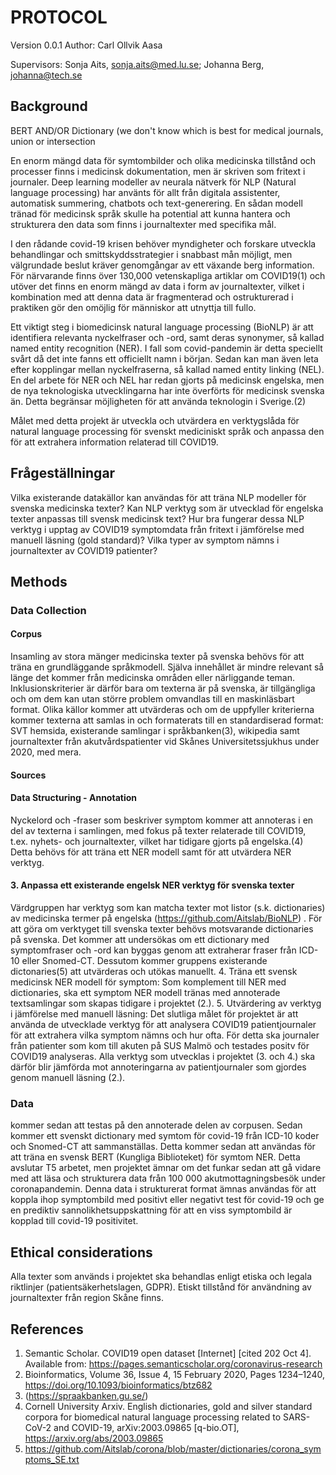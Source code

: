# PROTOCOL

Version 0.0.1
Author: Carl Ollvik Aasa

Supervisors: Sonja Aits, sonja.aits@med.lu.se; Johanna Berg, johanna@tech.se

## Background
BERT AND/OR Dictionary (we don't know which is best for medical journals, union or intersection



En enorm mängd data för symtombilder och olika medicinska tillstånd och processer finns i medicinsk dokumentation, men är skriven som fritext i journaler. Deep learning modeller av neurala nätverk för NLP (Natural language processing) har använts för allt från digitala assistenter, automatisk summering, chatbots och text-generering. En sådan modell tränad för medicinsk språk skulle ha potential att kunna hantera och strukturera den data som finns i journaltexter med specifika mål.

I den rådande covid-19 krisen behöver myndigheter och forskare utveckla behandlingar och smittskyddsstrategier i snabbast mån möjligt, men välgrundade beslut kräver genomgångar av ett växande berg information. För närvarande finns över 130,000 vetenskapliga artiklar om COVID19(1) och utöver det finns en enorm mängd av data i form av journaltexter, vilket i kombination med att denna data är fragmenterad och ostrukturerad i praktiken gör den omöjlig för människor att utnyttja till fullo. 

Ett viktigt steg i biomedicinsk natural language processing (BioNLP) är att identifiera relevanta nyckelfraser och -ord, samt deras synonymer, så kallad named entity recognition (NER). I fall som covid-pandemin är detta speciellt svårt då det inte fanns ett officiellt namn i början. Sedan kan man även leta efter kopplingar mellan nyckelfraserna, så kallad named entity linking (NEL). En del arbete för NER och NEL har redan gjorts på medicinsk engelska, men de nya teknologiska utvecklingarna har inte överförts för medicinsk svenska än. Detta begränsar möjligheten för att använda teknologin i Sverige.(2)

Målet med detta projekt är utveckla och utvärdera en verktygslåda för natural language processing för svenskt mediciniskt språk och anpassa den för att extrahera information relaterad till COVID19.

## Frågeställningar

Vilka existerande datakällor kan användas för att träna NLP modeller för svenska medicinska texter? Kan NLP verktyg som är utvecklad för engelska texter anpassas till svensk medicinsk text? Hur bra fungerar dessa NLP verktyg i upptag av COVID19 symptomdata från fritext i jämförelse med manuell läsning (gold standard)? Vilka typer av symptom nämns i journaltexter av COVID19 patienter?
## Methods

### Data Collection

#### Corpus

Insamling av stora mänger medicinska texter på svenska behövs för att träna en grundläggande språkmodell. Själva innehållet är mindre relevant så länge det kommer från medicinska områden eller närliggande teman. Inklusionskriterier är därför bara om texterna är på svenska, är tillgängliga och om dem kan utan större problem omvandlas till en maskinläsbart format. Olika källor kommer att utvärderas och om de uppfyller kriterierna kommer texterna att samlas in och formaterats till en standardiserad format: SVT hemsida, existerande samlingar i språkbanken(3), wikipedia samt journaltexter från akutvårdspatienter vid Skånes Universitetssjukhus under 2020, med mera.

#### Sources

#### Data Structuring - Annotation

Nyckelord och -fraser som beskriver symptom kommer att annoteras i en del av texterna i samlingen, med fokus på texter relaterade till COVID19, t.ex. nyhets- och journaltexter, vilket har tidigare gjorts på engelska.(4) Detta behövs för att träna ett NER modell samt för att utvärdera NER verktyg. 

#### 3. Anpassa ett existerande engelsk NER verktyg för svenska texter

Värdgruppen har verktyg som kan matcha texter mot listor (s.k. dictionaries) av medicinska termer på engelska (https://github.com/Aitslab/BioNLP) . För att göra om verktyget till svenska texter behövs motsvarande dictionaries på svenska. Det kommer att undersökas om ett dictionary med symptomfraser och -ord kan byggas genom att extraherar fraser från ICD-10 eller Snomed-CT. Dessutom kommer gruppens existerande dictonaries(5) att utvärderas och utökas manuellt. 4. Träna ett svensk medicinsk NER modell för symptom: Som komplement till NER med dictionaries, ska ett symptom NER modell tränas med annoterade textsamlingar som skapas tidigare i projektet (2.). 5. Utvärdering av verktyg i jämförelse med manuell läsning: Det slutliga målet för projektet är att använda de utvecklade verktyg för att analysera COVID19 patientjournaler för att extrahera vilka symptom nämns och hur ofta. För detta ska journaler från patienter som kom till akuten på SUS Malmö och testades positv för COVID19 analyseras. Alla verktyg som utvecklas i projektet (3. och 4.) ska därför blir jämförda mot annoteringarna av patientjournaler som gjordes genom manuell läsning (2.).

### Data
kommer sedan att testas på den annoterade delen av corpusen. Sedan kommer ett svenskt dictionary med symtom för covid-19 från ICD-10 koder och Snomed-CT att sammanställas. Detta kommer sedan att användas för att träna en svensk BERT (Kungliga Biblioteket) för symtom NER. Detta avslutar T5 arbetet, men projektet ämnar om det funkar sedan att gå vidare med att läsa och strukturera data från 100 000 akutmottagningsbesök under coronapandemin. Denna data i strukturerat format ämnas användas för att koppla ihop symptombild med positivt eller negativt test för covid-19 och ge en prediktiv sannolikhetsuppskattning för att en viss symptombild är kopplad till covid-19 positivitet.

## Ethical considerations

Alla texter som används i projektet ska behandlas enligt etiska och legala riktlinjer (patientsäkerhetslagen, GDPR). Etiskt tillstånd för användning av journaltexter från region Skåne finns.

## References

1. Semantic Scholar. COVID19 open dataset [Internet] [cited 202 Oct 4]. Available from: https://pages.semanticscholar.org/coronavirus-research
2. Bioinformatics, Volume 36, Issue 4, 15 February 2020, Pages 1234–1240, https://doi.org/10.1093/bioinformatics/btz682
3. (https://spraakbanken.gu.se/)
4. Cornell University Arxiv. English dictionaries, gold and silver standard corpora for biomedical natural language processing related to SARS-CoV-2 and COVID-19, arXiv:2003.09865 [q-bio.OT], https://arxiv.org/abs/2003.09865
5. https://github.com/Aitslab/corona/blob/master/dictionaries/corona_symptoms_SE.txt
